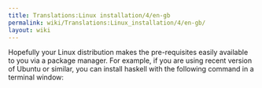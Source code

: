 ```yaml
---
title: Translations:Linux installation/4/en-gb
permalink: wiki/Translations:Linux_installation/4/en-gb/
layout: wiki
---
```


Hopefully your Linux distribution makes the pre-requisites easily
available to you via a package manager. For example, if you are using
recent version of Ubuntu or similar, you can install haskell with the
following command in a terminal window:
